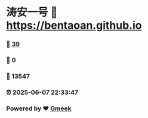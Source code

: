 # 涛安一号 :link: https://bentaoan.github.io 
### :page_facing_up: [39](https://bentaoan.github.io/tag.html) 
### :speech_balloon: 0 
### :hibiscus: 13547 
### :alarm_clock: 2025-06-07 22:33:47 
### Powered by :heart: [Gmeek](https://github.com/Meekdai/Gmeek)

